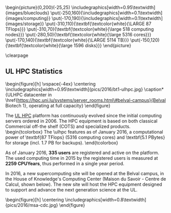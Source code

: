 <!--
The HPC equipment is based on both classical Commercial off-the shelf (COTS) and specialized products. 

The UL HPC features as of Nov. 2015, **68.72 TFlops** for computations (over 4788 cores) and **4.54 PetaBytes** for storage. Today the HPC equipment is distributed in 4 different server rooms, two in Kirchberg and two in Belval.

In details, the facility is composed of 3 main clusters, namely `chaos`, `gaia` and `g5k`, the later being part of the [Grid5000](http://grid5000.fr) project, a scientific instrument distributed in 10 sites (mainly in France) for research in large-scale parallel and distributed systems. A fourth cluster named `nyx` is available for experimental purposes and research on cutting-edge hardware components. From a general perspective, the clusters of the UL HPC facility have the following computing characteristics: 
-->

\begin{picture}(0,200)(-25,25)
   \includegraphics[width=0.95\textwidth]{images/blueclouds}
   \put(-250,160){\includegraphics[width=0.1\textwidth]{images/computing}}
   \put(-170,190){\includegraphics[width=0.1\textwidth]{images/storage}}
   \put(-310,110){\textbf{\textcolor{white}{\LARGE 87 TFlops}}}
   \put(-310,70){\textbf{\textcolor{white}{\large 518 computing nodes}}}
   \put(-280,50){\textbf{\textcolor{white}{\large 5316 cores}}}
   \put(-170,140){\textbf{\textcolor{white}{\LARGE 5114 TB}}}
   \put(-150,120){\textbf{\textcolor{white}{\large 1596 disks}}}
\end{picture}

\clearpage

## UL HPC Statistics

\begin{figure}[h]
    \vspace{-4ex}
    \centering \includegraphics[width=0.95\textwidth]{pics/2016/bt1-ulhpc.jpg}
    \caption*{ULHPC datacenter in \href{https://hpc.uni.lu/systems/server_rooms.html\#belval-campus}{Belval Biotech 1}, operating at full capacity}
\end{figure}

The [UL HPC](http://hpc.uni.lu) platform has continuously evolved since the initial computing servers ordered in 2006.
The HPC equipment is based on both classical Commercial off-the shelf (COTS) and specialized products.
\begin{tcolorbox}
  The \ulhpc features as of January 2016, a computational power of \textbf{87 TFlops}
  (5316 computing cores) and \textbf{5.1 PBytes} for storage (incl. 1.7 PB for backups).
\end{tcolorbox}
<!--
\noindent
The evolution of both computing and storage capacity, is depicted in the below figures.
\begin{figure}[htbp]
  \centering
  \includegraphics[width=0.7\textwidth]{ul_hpc_evolution_computing}
  \includegraphics[width=0.7\textwidth]{ul_hpc_evolution_storage}
  %\caption{UL HPC computing and storage capacity evolution}
\end{figure}
-->

<!-- 2015 OAR accounting Gaia+Chaos: 47107252602 + 24161982905 = 71269235507s = 2259.93y --->
As of January 2016, **335 users** are registered and active on the platform.
The used computing time in 2015 by the registered users is measured at **__2259__ CPUYears**, thus performed in a single year period.


In 2016, a new supercomputing site will be opened at the Belval campus, in the House of Knowledge's Computing Center (Maison du Savoir - Centre de Calcul, shown below). The new site will host the HPC equipment designed to support and advance the next generation science at the UL.

\begin{figure}[h]
  \centering \includegraphics[width=0.8\textwidth]{pics/2016/msa-cdc.jpg}
\end{figure}
